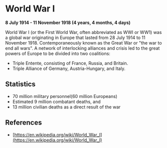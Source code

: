 # World War I
**8 July 1914 - 11 November 1918 (4 years, 4 months, 4 days)**

World War I (or the First World War, often abbreviated as WWI or WW1) was a global war originating in Europe that lasted from 28 July 1914 to 11 November 1918. Contemporaneously known as the Great War or "the war to end all wars".
A network of interlocking alliances and crisis led to the great powers of Europe to be divided into two coalitions: 
 - Triple Entente, consisting of France, Russia, and Britain.
 - Triple Alliance of Germany, Austria-Hungary, and Italy. 

## Statistics
 - 70 million military personnel(60 million Europeans)
 - Estimated 9 million combatant deaths, and
 - 13 million civilian deaths as a direct result of the war

## References
 - [https://en.wikipedia.org/wiki/World_War_I](https://en.wikipedia.org/wiki/World_War_I)